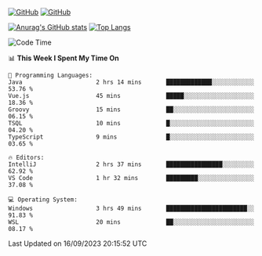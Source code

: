 [![GitHub](https://img.shields.io/github/followers/sharpxk?style=social)](https://github.com/sharpxk) [![GitHub](https://img.shields.io/github/stars/sharpxk?style=social)](https://github.com/sharpxk)

[![Anurag's GitHub stats](https://github-readme-stats-git-masterrstaa-rickstaa.vercel.app/api?username=sharpxk&hide=contribs,prs,issues&show_icons=true&theme=tokyonight)](https://github.com/anuraghazra/github-readme-stats)
[![Top Langs](https://github-readme-stats-git-masterrstaa-rickstaa.vercel.app/api/top-langs/?username=sharpxk&layout=compact&theme=tokyonight)](https://github.com/anuraghazra/github-readme-stats)

<!--START_SECTION:waka-->
![Code Time](http://img.shields.io/badge/Code%20Time-290%20hrs%2034%20mins-blue)

📊 **This Week I Spent My Time On** 

```text
💬 Programming Languages: 
Java                     2 hrs 14 mins       █████████████░░░░░░░░░░░░   53.76 % 
Vue.js                   45 mins             █████░░░░░░░░░░░░░░░░░░░░   18.36 % 
Groovy                   15 mins             ██░░░░░░░░░░░░░░░░░░░░░░░   06.15 % 
TSQL                     10 mins             █░░░░░░░░░░░░░░░░░░░░░░░░   04.20 % 
TypeScript               9 mins              █░░░░░░░░░░░░░░░░░░░░░░░░   03.65 % 

🔥 Editors: 
IntelliJ                 2 hrs 37 mins       ████████████████░░░░░░░░░   62.92 % 
VS Code                  1 hr 32 mins        █████████░░░░░░░░░░░░░░░░   37.08 % 

💻 Operating System: 
Windows                  3 hrs 49 mins       ███████████████████████░░   91.83 % 
WSL                      20 mins             ██░░░░░░░░░░░░░░░░░░░░░░░   08.17 % 
```


 Last Updated on 16/09/2023 20:15:52 UTC
<!--END_SECTION:waka-->

